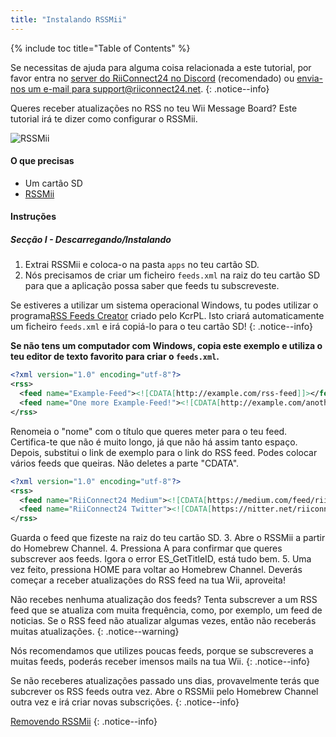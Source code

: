 ```yaml
---
title: "Instalando RSSMii"
---
```


{% include toc title="Table of Contents" %}

Se necessitas de ajuda para alguma coisa relacionada a este tutorial, por favor entra no [server do RiiConnect24 no Discord](https://discord.gg/rc24) (recomendado) ou [envia-nos um e-mail para support@riiconnect24.net](mailto:support@riiconnect24.net).
{: .notice--info}

Queres receber atualizações no RSS no teu Wii Message Board? Este tutorial irá te dizer como configurar o RSSMii.

![RSSMii](/images/rssmii.png)

#### O que precisas

* Um cartão SD
* [RSSMii](https://github.com/RiiConnect24/rssmii/releases)

#### Instruções
##### Secção I - Descarregando/Instalando

1. Extrai RSSMii e coloca-o na pasta `apps` no teu cartão SD.
2. Nós precisamos de criar um ficheiro `feeds.xml` na raiz do teu cartão SD para que a aplicação possa saber que feeds tu subscreveste.

Se estiveres a utilizar um sistema operacional Windows, tu podes utilizar o programa[RSS Feeds Creator](https://github.com/RiiConnect24/rssmii/releases/download/v1.4.1/RSSFeedsCreator.bat) criado pelo KcrPL. Isto criará automaticamente um ficheiro `feeds.xml` e irá copiá-lo para o teu cartão SD!
{: .notice--info}

<b>Se não tens um computador com Windows, copia este exemplo e utiliza o teu editor de texto favorito para criar o `feeds.xml`.</b>

```xml
<?xml version="1.0" encoding="utf-8"?>
<rss>
  <feed name="Example-Feed"><![CDATA[http://example.com/rss-feed]]></feed>
  <feed name="One more Example-Feed!"><![CDATA[http://example.com/another_rss-feed]]></feed>
</rss>
```

Renomeia o "nome" com o título que queres meter para o teu feed. Certifica-te que não é muito longo, já que não há assim tanto espaço. Depois, substitui o link de exemplo para o link do RSS feed. Podes colocar vários feeds que queiras. Não deletes a parte "CDATA".

```xml
<?xml version="1.0" encoding="utf-8"?>
<rss>
  <feed name="RiiConnect24 Medium"><![CDATA[https://medium.com/feed/riiconnect24]]></feed>
  <feed name="RiiConnect24 Twitter"><![CDATA[https://nitter.net/riiconnect24/rss]]></feed>
</rss>
```

Guarda o feed que fizeste na raiz do teu cartão SD.
3. Abre o RSSMii a partir do Homebrew Channel.
4. Pressiona A para confirmar que queres subscrever aos feeds. Igora o error ES_GetTitleID, está tudo bem.
5. Uma vez feito, pressiona HOME para voltar ao Homebrew Channel. Deverás começar a receber atualizações do RSS feed na tua Wii, aproveita!

Não recebes nenhuma atualização dos feeds? Tenta subscrever a um RSS feed que se atualiza com muita frequência, como, por exemplo, um feed de noticias. Se o RSS feed não atualizar algumas vezes, então não receberás muitas atualizações.
{: .notice--warning}

Nós recomendamos que utilizes poucas feeds, porque se subscreveres a muitas feeds, poderás receber imensos mails na tua Wii.
{: .notice--info}

Se não receberes atualizações passado uns dias, provavelmente terás que subcrever os RSS feeds outra vez. Abre o RSSMii pelo Homebrew Channel outra vez e irá criar novas subscrições.
{: .notice--info}

[Removendo RSSMii](rssmii-remove)
{: .notice--info}
